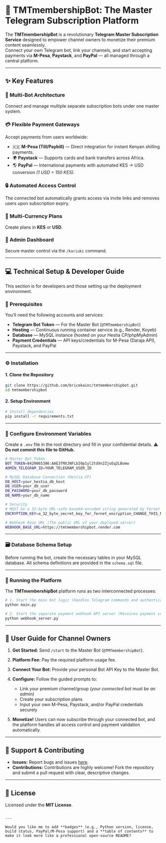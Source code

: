 # 🚀 TMTmembershipBot: The Master Telegram Subscription Platform

The **TMTmembershipBot** is a revolutionary **Telegram Master Subscription Service** designed to empower channel owners to monetize their premium content seamlessly.  
Connect your own Telegram bot, link your channels, and start accepting payments via **M-Pesa**, **Paystack**, and **PayPal** — all managed through a central platform.

---

## ✨ Key Features

### 🧩 Multi-Bot Architecture
Connect and manage multiple separate subscription bots under one master system.

### 💳 Flexible Payment Gateways
Accept payments from users worldwide:

- 🇰🇪 **M-Pesa (Till/Paybill)** — Direct integration for instant Kenyan shilling payments.  
- 🌍 **Paystack** — Supports cards and bank transfers across Africa.  
- 🌎 **PayPal** — International payments with automated KES → USD conversion *(1 USD = 150 KES)*.

### 🔒 Automated Access Control
The connected bot automatically grants access via invite links and removes users upon subscription expiry.

### 💱 Multi-Currency Plans
Create plans in **KES** or **USD**.

### 🧭 Admin Dashboard
Secure master control via the `/kariuki` command.

---

## 💻 Technical Setup & Developer Guide

This section is for developers and those setting up the deployment environment.

### 🧰 Prerequisites

You’ll need the following accounts and services:

- **Telegram Bot Token** — For the Master Bot (`@TMTmembershipBot`)
- **Hosting** — Continuous running container service (e.g., Render, Koyeb)
- **Database** — MySQL instance (hosted on your Hestia CP/phpMyAdmin)
- **Payment Credentials** — API keys/credentials for M-Pesa (Daraja API), Paystack, and PayPal

---

### ⚙️ Installation

#### 1. Clone the Repository
```bash
git clone https://github.com/bricekainc/tmtmembershipbot.git
cd tmtmembershipbot
````

#### 2. Setup Environment

```bash
# Install dependencies
pip install -r requirements.txt
```

---

### 🔧 Configure Environment Variables

Create a `.env` file in the root directory and fill in your confidential details.
⚠️ **Do not commit this file to GitHub.**

```bash
# Master Bot Token
BOT_TOKEN=8429065386:AAE3fMXJNFLbI0p1yl2tdXn2ZjoEq2LBomw
ADMIN_TELEGRAM_ID=YOUR_TELEGRAM_USER_ID

# MySQL Database Connection (Hestia CP)
DB_HOST=your_hestia_db_host
DB_USER=your_db_user
DB_PASSWORD=your_db_password
DB_NAME=your_db_name

# Security
# MUST be a 32-byte URL-safe base64-encoded string generated by Fernet
ENCRYPTION_KEY=a_32_byte_secret_key_for_fernet_encryption_CHANGE_THIS_NOW

# Webhook Base URL (The public URL of your deployed server)
WEBHOOK_BASE_URL=https://tmtmembershipbot.render.com
```

---

### 🗃️ Database Schema Setup

Before running the bot, create the necessary tables in your MySQL database.
All schema definitions are provided in the `schema.sql` file.

---

### 🚀 Running the Platform

The **TMTmembershipBot** platform runs as two interconnected processes:

```bash
# 1. Start the main bot logic (Handles Telegram commands and authentication)
python main.py

# 2. Start the separate payment webhook API server (Receives payment confirmations)
python webhook_server.py
```

---

## 📖 User Guide for Channel Owners

1. **Get Started:** Send `/start` to the Master Bot (`@TMTmembershipBot`).
2. **Platform Fee:** Pay the required platform usage fee.
3. **Connect Your Bot:** Provide your personal Bot API Key to the Master Bot.
4. **Configure:** Follow the guided prompts to:

   * Link your premium channel/group *(your connected bot must be an admin)*
   * Create your subscription plans
   * Input your own M-Pesa, Paystack, and/or PayPal credentials securely
5. **Monetize!** Users can now subscribe through your connected bot, and the platform handles all access control and payment validation automatically.

---

## 🤝 Support & Contributing

* **Issues:** Report bugs and issues [here](https://github.com/bricekainc/tmtmembershipbot/issues).
* **Contributions:** Contributions are highly welcome!
  Fork the repository and submit a pull request with clear, descriptive changes.

---

## 📜 License

Licensed under the **MIT License**.

```

---

Would you like me to add **badges** (e.g., Python version, license, build status, PayPal/M-Pesa support) and a **table of contents** to make it look more like a professional open-source README?
```

